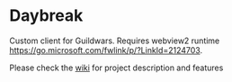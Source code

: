 # Daybreak
Custom client for Guildwars.
Requires webview2 runtime https://go.microsoft.com/fwlink/p/?LinkId=2124703.

Please check the [wiki](https://github.com/AlexMacocian/Daybreak/wiki) for project description and features
